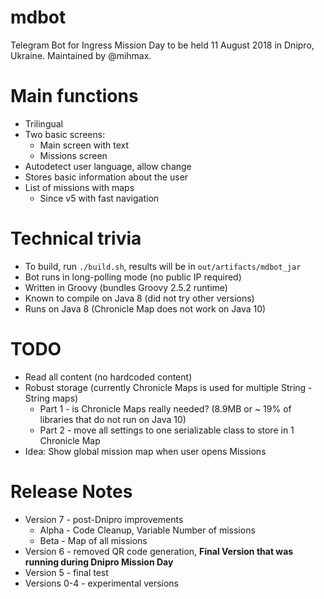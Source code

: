 # mdbot
Telegram Bot for Ingress Mission Day to be held 11 August 2018 in Dnipro, Ukraine.
Maintained by @mihmax.

# Main functions

* Trilingual
* Two basic screens:
  * Main screen with text
  * Missions screen
* Autodetect user language, allow change
* Stores basic information about the user
* List of missions with maps
  * Since v5 with fast navigation

# Technical trivia

* To build, run `./build.sh`, results will be in `out/artifacts/mdbot_jar`
* Bot runs in long-polling mode (no public IP required)
* Written in Groovy (bundles Groovy 2.5.2 runtime)
* Known to compile on Java 8 (did not try other versions)
* Runs on Java 8 (Chronicle Map does not work on Java 10)

# TODO

* Read all content (no hardcoded content)
* Robust storage (currently Chronicle Maps is used for multiple String - String maps)
  * Part 1 - is Chronicle Maps really needed? (8.9MB or ~ 19% of libraries that do not run on Java 10)
  * Part 2 - move all settings to one serializable class to store in 1 Chronicle Map
* Idea: Show global mission map when user opens Missions

# Release Notes

* Version 7 - post-Dnipro improvements
  * Alpha - Code Cleanup, Variable Number of missions
  * Beta - Map of all missions
* Version 6 - removed QR code generation,
  **Final Version that was running during Dnipro Mission Day**
* Version 5 - final test
* Versions 0-4 - experimental versions